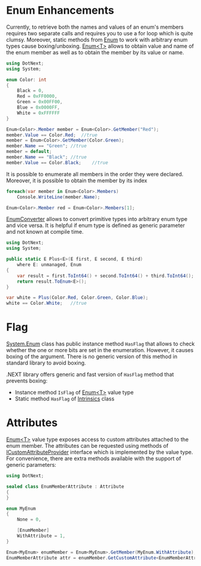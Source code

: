 Enum Enhancements
====
Currently, to retrieve both the names and values of an enum's members requires two separate calls and requires you to use a for loop which is quite clumsy. Moreover, static methods from [Enum](https://docs.microsoft.com/en-us/dotnet/api/system.enum) to work with arbitrary enum types cause boxing/unboxing. [Enum&lt;T&gt;](../../api/DotNext.Enum-1.yml) allows to obtain value and name of the enum member as well as to obtain the member by its value or name.

```csharp
using DotNext;
using System;

enum Color: int
{
    Black = 0,
    Red = 0xFF0000,
    Green = 0x00FF00,
    Blue = 0x0000FF,
    White = 0xFFFFFF
}

Enum<Color>.Member member = Enum<Color>.GetMember("Red");
member.Value == Color.Red;  //true
member = Enum<Color>.GetMember(Color.Green);
member.Name == "Green"; //true
member = default;
member.Name == "Black"; //true
member.Value == Color.Black;    //true
```

It is possible to enumerate all members in the order they were declared. Moreover, it is possible to obtain the member by its index

```csharp
foreach(var member in Enum<Color>.Members)
    Console.WriteLine(member.Name);

Enum<Color>.Member red = Enum<Color>.Members[1];
```

[EnumConverter](../../api/DotNext.EnumConverter.yml) allows to convert primitive types into arbitrary enum type and vice versa. It is helpful if enum type is defined as generic parameter and not known at compile time.

```csharp
using DotNext;
using System;

public static E Plus<E>(E first, E second, E third) 
    where E: unmanaged, Enum
{
    var result = first.ToInt64() + second.ToInt64() + third.ToInt64();
    return result.ToEnum<E>();
}

var white = Plus(Color.Red, Color.Green, Color.Blue);
white == Color.White;   //true
```

# Flag
[System.Enum](https://docs.microsoft.com/en-us/dotnet/api/system.enum) class has public instance method `HasFlag` that allows to check whether the one or more bits are set in the enumeration. However, it causes boxing of the argument. There is no generic version of this method in standard library to avoid boxing.

.NEXT library offers generic and fast version of `HasFlag` method that prevents boxing:
* Instance method `IsFlag` of [Enum&lt;T&gt;](https://sakno.github.io/dotNext/api/DotNext.Enum-1.html) value type
* Static method `HasFlag` of [Intrinsics](https://sakno.github.io/dotNext/api/DotNext.Runtime.Intrinsics.html) class

# Attributes
[Enum&lt;T&gt;](https://sakno.github.io/dotNext/api/DotNext.Enum-1.html) value type exposes access to custom attributes attached to the enum member. The attributes can be requested using methods of [ICustomAttributeProvider](https://docs.microsoft.com/en-us/dotnet/api/system.reflection.icustomattributeprovider) interface which is implemented by the value type. For convenience, there are extra methods available with the support of generic parameters:

```csharp
using DotNext;

sealed class EnumMemberAttribute : Attribute
{
}

enum MyEnum
{
    None = 0,

    [EnumMember]
    WithAttribute = 1,
}

Enum<MyEnum> enumMember = Enum<MyEnum>.GetMember(MyEnum.WithAttribute);
EnumMemberAttribute attr = enumMember.GetCustomAttribute<EnumMemberAttribute>();
```